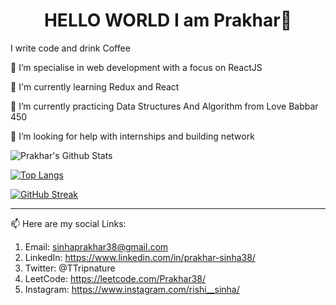 <!--
**SinhaPrakhar38/SinhaPrakhar38** is a ✨ _special_ ✨ repository because its `README.md` (this file) appears on your GitHub profile.

Here are some ideas to get you started:
-->
<h1 align="center">HELLO WORLD I am Prakhar👋</h1
<h2 align="center"> I write code and drink Coffee</h2>

🔭 I’m specialise in web development with a focus on ReactJS

📝 I'm currently learning Redux and React

🌱 I’m currently practicing Data Structures And Algorithm from Love Babbar 450

🤔 I’m looking for help with internships and building network


![Prakhar's Github Stats](https://github-readme-stats.vercel.app/api?username=SinhaPrakhar38&show_icons=true&theme=dark&border_radius=10&include_all_commits=true&count_private=true)

[![Top Langs](https://github-readme-stats.vercel.app/api/top-langs/?username=SinhaPrakhar38&lang_count=9&layout=compact&theme=dark)](https://github.com/SinhaPrakhar38/github-readme-stats)

[![GitHub Streak](http://github-readme-streak-stats.herokuapp.com?user=SinhaPrakhar38&hide_border=true&background=0D111700&border=943BDD00&fire=0FAADA&sideNums=10D906&currStreakLabel=10D906&currStreakNum=10D906&sideLabels=10D906&dates=4F5D78&stroke=7F1DA2&ring=10D906)](https://git.io/streak-stats)
<hr>

📫 Here are my social Links:
  1. Email: sinhaprakhar38@gmail.com 
  2. LinkedIn: https://www.linkedin.com/in/prakhar-sinha38/
  3. Twitter: @TTripnature
  4. LeetCode: https://leetcode.com/Prakhar38/
  5. Instagram: https://www.instagram.com/rishi__sinha/



